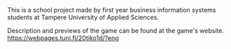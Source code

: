 This is a school project made by first year business information systems students at Tampere University of Applied Sciences.

Description and previews of the game can be found at the game's website.
https://webpages.tuni.fi/20tiko1d/?eng
